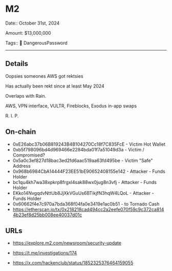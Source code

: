 # M2

Date:: October 31st, 2024

Amount: $13,000,000

Tags:: 🔐 DangerousPassword

---


## Details

Oopsies someones AWS got rektsies

Has actually been rekt since at least May 2024

Overlaps with Rain.

AWS, VPN interface, VULTR, Fireblocks, Exodus in-app swaps

R. I. P.

## On-chain

- 0xE26abc37b06B819243B4B104270Cc18f7C835FcE - Victim Hot Wallet
- 0xb5f798096bd4d969466e2284bda01f7a51049d3a - Victim / Compromised?
- 0x5a0c3ef827d18bac3ed2fd6aac519aa63fd495be - Victim "Safe" Address
- 0x968b6984CbA14444F23EE51bE90652408155e142 - Attacker - Funds Holder
- bc1qu4kh7wa38xpkrp8frgxl4sak88wx0jug8n3vfj - Attacker - Funds Holder
- EKko14NvgqdvNttUb8JjXkVGuUs6BTikjfN3hqW4LQoL - Attacker - Funds Holder
- 0x60662f4e7c970a7bda368f04fa0e3419e1ac0b51  - to Tornado Cash
- https://etherscan.io/tx/0x218218cad494cc2a2eefe070f59c9c372ca8144b23ef8d25bb008ee40037d01c


## URLs

- https://explore.m2.com/newsroom/security-update

- https://t.me/investigations/174

- https://x.com/hackenclub/status/1852325376464159055